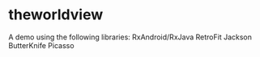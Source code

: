 # theworldview
A demo using the following libraries:
RxAndroid/RxJava
RetroFit
Jackson
ButterKnife
Picasso
